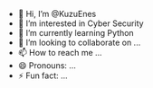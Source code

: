 - 👋 Hi, I’m @KuzuEnes
- 👀 I’m interested in Cyber Security
- 🌱 I’m currently learning Python
- 💞️ I’m looking to collaborate on ...
- 📫 How to reach me ...
- 😄 Pronouns: ...
- ⚡ Fun fact: ...

<!---
KuzuEnes/KuzuEnes is a ✨ special ✨ repository because its `README.md` (this file) appears on your GitHub profile.
You can click the Preview link to take a look at your changes.
--->
